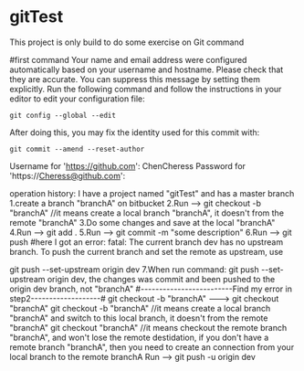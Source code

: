 # gitTest
This project is only build to do some exercise on Git command

#first command
Your name and email address were configured automatically based
on your username and hostname. Please check that they are accurate.
You can suppress this message by setting them explicitly. Run the
following command and follow the instructions in your editor to edit
your configuration file:

    git config --global --edit

After doing this, you may fix the identity used for this commit with:

    git commit --amend --reset-author

Username for 'https://github.com': ChenCheress
Password for 'https://Cheress@github.com':

operation history:
I have a project named "gitTest" and has a master branch
1.create a branch "branchA" on bitbucket
2.Run --> git checkout -b "branchA" //it means create a local branch "branchA", it doesn't from the remote "branchA"
3.Do some changes and save at the local "branchA"
4.Run --> git add .
5.Run --> git commit -m "some description"
6.Run --> git push
  #here I got an error:
  fatal: The current branch dev has no upstream branch.
  To push the current branch and set the remote as upstream, use

  git push --set-upstream origin dev
7.When run command: git push --set-upstream origin dev, the changes was commit and been pushed to the origin dev branch, not "branchA"
#-------------------------Find my error in step2-------------------#
git checkout -b "branchA"  ---> git checkout "branchA"
git checkout -b "branchA" //it means create a local branch "branchA" and switch to this local branch, it doesn't from the remote "branchA"
git checkout "branchA" //it means checkout the remote branch "branchA", and won't lose the remote destidation, if you don't have a remote branch "branchA", then you need to create an connection from your local branch to the remote branchA
Run --> git push -u origin dev
